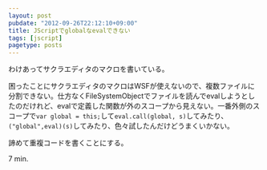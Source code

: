 ```yaml
---
layout: post
pubdate: "2012-09-26T22:12:10+09:00"
title: JScriptでglobalなevalできない
tags: [jscript]
pagetype: posts
---
```

わけあってサクラエディタのマクロを書いている。

困ったことにサクラエディタのマクロはWSFが使えないので、複数ファイルに分割できない。仕方なくFileSystemObjectでファイルを読んでevalしようとしたのだけれど、evalで定義した関数が外のスコープから見えない。一番外側のスコープで`var global = this;`して`eval.call(global, s)`してみたり、`("global",eval)(s)`してみたり、色々試したんだけどうまくいかない。

諦めて重複コードを書くことにする。

7 min.
